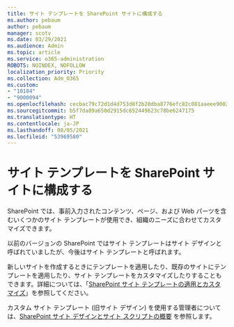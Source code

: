 ```yaml
---
title: サイト テンプレートを SharePoint サイトに構成する
ms.author: pebaum
author: pebaum
manager: scotv
ms.date: 03/29/2021
ms.audience: Admin
ms.topic: article
ms.service: o365-administration
ROBOTS: NOINDEX, NOFOLLOW
localization_priority: Priority
ms.collection: Adm_O365
ms.custom:
- "10184"
- "9000094"
ms.openlocfilehash: cecbac79c72d1d4d753d8f2b20dba8776efc82c081aaeee900210104d011d53d
ms.sourcegitcommit: b5f7da89a650d2915dc652449623c78be6247175
ms.translationtype: HT
ms.contentlocale: ja-JP
ms.lasthandoff: 08/05/2021
ms.locfileid: "53969580"
---
```

# <a name="apply-site-template-to-sharepoint-sites"></a>サイト テンプレートを SharePoint サイトに構成する

SharePoint では、事前入力されたコンテンツ、ページ、および Web パーツを含むいくつかのサイト テンプレートが使用でき、組織のニーズに合わせてカスタマイズできます。 

以前のバージョンの SharePoint ではサイト テンプレートはサイト デザインと呼ばれていましたが、今後はサイト テンプレートと呼ばれます。 

新しいサイトを作成するときにテンプレートを適用したり、既存のサイトにテンプレートを適用したり、サイト テンプレートをカスタマイズしたりすることもできます。詳細については、「[SharePoint サイト テンプレートの適用とカスタマイズ](https://support.microsoft.com/office/39382463-0e45-4d1b-be27-0e96aeec8398)」を参照してください。

カスタム サイト テンプレート (旧サイト デザイン) を使用する管理者については、[SharePoint サイト デザインとサイト スクリプトの概要](https://docs.microsoft.com/sharepoint/dev/declarative-customization/site-design-overview) を参照します。
